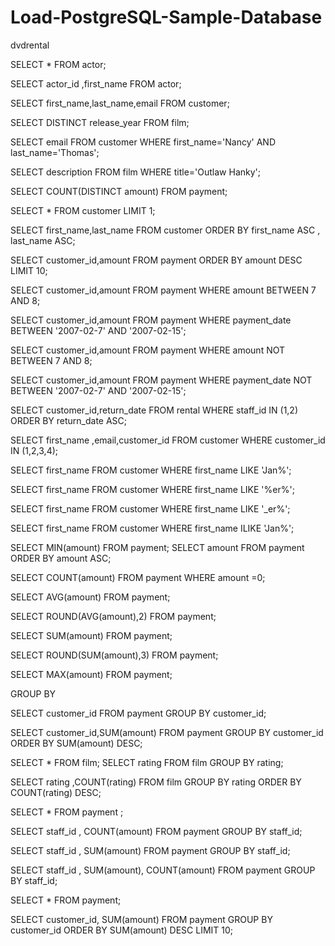 # Load-PostgreSQL-Sample-Database
dvdrental

SELECT * FROM actor;

SELECT actor_id ,first_name FROM actor;

SELECT first_name,last_name,email FROM customer;

SELECT DISTINCT release_year FROM film;

SELECT email FROM customer
WHERE first_name='Nancy' AND last_name='Thomas';

SELECT description FROM film
WHERE title='Outlaw Hanky';

SELECT COUNT(DISTINCT amount) FROM payment;

SELECT * FROM customer
LIMIT 1;

SELECT first_name,last_name FROM customer
ORDER BY first_name ASC ,
last_name ASC;

SELECT customer_id,amount FROM payment
ORDER BY amount DESC
LIMIT 10;

SELECT customer_id,amount FROM payment
WHERE amount BETWEEN 7 AND 8;

SELECT customer_id,amount FROM payment
WHERE payment_date  BETWEEN '2007-02-7' AND '2007-02-15';

SELECT customer_id,amount FROM payment
WHERE amount NOT BETWEEN 7 AND 8;

SELECT customer_id,amount FROM payment
WHERE payment_date NOT BETWEEN '2007-02-7' AND '2007-02-15';

SELECT customer_id,return_date FROM rental
WHERE staff_id IN (1,2)
ORDER BY return_date ASC;

SELECT first_name ,email,customer_id FROM customer
WHERE customer_id IN (1,2,3,4);

SELECT first_name FROM customer
WHERE first_name LIKE 'Jan%';

SELECT first_name FROM customer
WHERE first_name LIKE '%er%';

SELECT first_name FROM customer
WHERE first_name LIKE '_er%';

SELECT first_name FROM customer
WHERE first_name ILIKE 'Jan%';

SELECT MIN(amount) FROM payment;
SELECT amount FROM payment 
ORDER BY amount ASC;

SELECT COUNT(amount) FROM payment 
WHERE amount =0;

SELECT AVG(amount) FROM payment;

SELECT ROUND(AVG(amount),2) FROM payment;

SELECT SUM(amount) FROM payment;

SELECT ROUND(SUM(amount),3) FROM payment;

SELECT MAX(amount) FROM payment;

GROUP BY

SELECT customer_id FROM payment
GROUP BY customer_id;

SELECT customer_id,SUM(amount) FROM payment
GROUP BY customer_id
ORDER BY SUM(amount) DESC;

SELECT * FROM film;
SELECT rating FROM film
GROUP BY rating;

SELECT rating ,COUNT(rating) FROM film 
GROUP BY rating 
ORDER BY COUNT(rating) DESC;

SELECT * FROM payment ;

SELECT staff_id , COUNT(amount) FROM payment
GROUP BY staff_id;

SELECT staff_id , SUM(amount) FROM payment
GROUP BY staff_id;

SELECT staff_id , SUM(amount), COUNT(amount) 
FROM payment 
GROUP BY staff_id;

SELECT * FROM payment;

SELECT customer_id, SUM(amount) FROM payment
GROUP BY customer_id 
ORDER BY SUM(amount) DESC
LIMIT 10;


